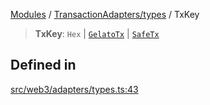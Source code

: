 [Modules](../../../README.md) / [TransactionAdapters/types](../README.md) / TxKey

> **TxKey**: `Hex` \| [`GelatoTx`](../../GelatoAdapter/type-aliases/GelatoTx.md) \| [`SafeTx`](../../SafeAdapter/type-aliases/SafeTx.md)

## Defined in

[src/web3/adapters/types.ts:43](https://github.com/bgd-labs/fe-shared/blob/09fc11c58abae5aa2af4d8b6d7c2f384460843a4/src/web3/adapters/types.ts#L43)
